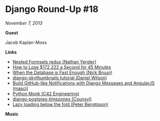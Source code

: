 # Django Round-Up #18

*November 7, 2013*

**Guest**

Jacob Kaplan-Moss

**Links**

* [Nested Formsets redux (Nathan Yergler)](http://yergler.net/blog/2013/09/03/nested-formsets-redux/)
* [How to Lose $172,222 a Second for 45 Minutes](http://pythonsweetness.tumblr.com/post/64740079543/how-to-lose-172-222-a-second-for-45-minutes)
* [When the Database is Fast Enough (Nick Bruun)](http://blog.iconfinder.com/when-the-database-is-fast-enough/)
* [django-skythumbnails tutorial (Daniel Wilson)](http://concentricsky.com/blog/2014/jul/django-skythumbnails-tutorial)
* [Build GitHub-like Notifications with Django Messages and AngularJS (masci)](http://dev.pippi.im/2013/10/22/build-github-like-notifications-with-django-messages-and-angular-js/)
* [Python Monk (C42 Engineering)](http://pythonmonk.com/)
* [django-postgres-timezones (Counsyl)](https://github.com/counsyl/django-postgres-timezones)
* [Lazy loading below the fold (Peter Bengtsson)](http://www.peterbe.com/plog/lazy-loading-below-the-fold)

**Music**
